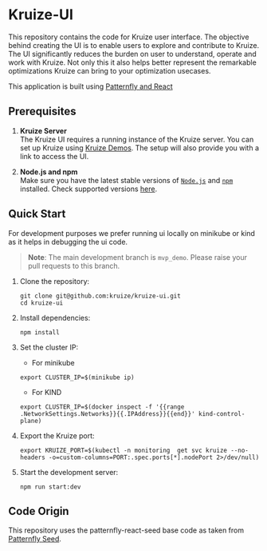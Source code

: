 # Kruize-UI

This repository contains the code for Kruize user interface. The objective behind creating the UI is to enable users to explore and contribute to Kruize. The UI significantly reduces the burden on user to understand, operate and work with Kruize. Not only this it also helps better represent the remarkable optimizations Kruize can bring to your optimization usecases.

This application is built using [Patternfly and React](https://www.patternfly.org/v4/get-started/developers)

## Prerequisites

1. **Kruize Server**  
   The Kruize UI requires a running instance of the Kruize server. You can set up Kruize using [Kruize Demos](https://github.com/kruize/kruize-demos/tree/main/monitoring/local_monitoring). The setup will also provide you with a link to access the UI.

2. **Node.js and npm**  
   Make sure you have the latest stable versions of [`Node.js`](https://nodejs.org/en/) and [`npm`](https://www.npmjs.com/) installed. Check supported versions [here](https://nodejs.org/en/about/releases/).


## Quick Start

For development purposes we prefer running ui locally on minikube or kind as it helps in debugging the ui code.
> **Note**: The main development branch is `mvp_demo`. Please raise your pull requests to this branch.

1. Clone the repository:

   ```
   git clone git@github.com:kruize/kruize-ui.git
   cd kruize-ui 
   ```
2. Install dependencies:

    ```
    npm install
    ```
3. Set the cluster IP:
    - For minikube
    ```
    export CLUSTER_IP=$(minikube ip)
    ```
    - For KIND
    ```
    export CLUSTER_IP=$(docker inspect -f '{{range .NetworkSettings.Networks}}{{.IPAddress}}{{end}}' kind-control-plane)
    ```
4. Export the Kruize port:

    ```
    export KRUIZE_PORT=$(kubectl -n monitoring  get svc kruize --no-headers -o=custom-columns=PORT:.spec.ports[*].nodePort 2>/dev/null)
    ```
5. Start the development server:

    ```
    npm run start:dev
    ```


## Code Origin

This repository uses the patternfly-react-seed base code as taken from [Patternfly Seed](https://github.com/patternfly/patternfly-react-seed).
